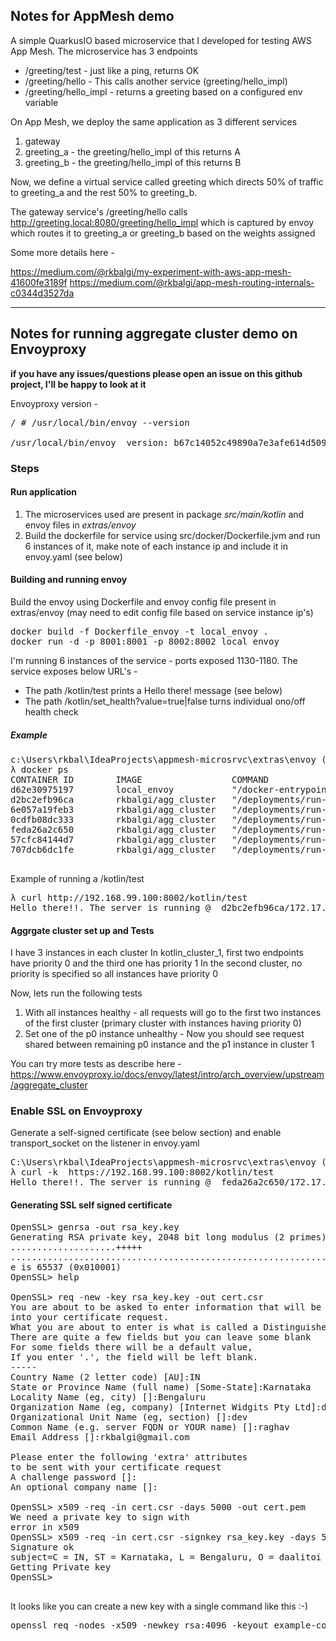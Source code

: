 ## Notes for AppMesh demo

A simple QuarkusIO based microservice that I developed for testing AWS App Mesh. The microservice has 
3 endpoints
* /greeting/test - just like a ping, returns OK
* /greeting/hello - This calls another service (greeting/hello_impl)
* /greeting/hello_impl - returns a greeting based on a configured env variable

On App Mesh, we deploy the same application as 3 different services
1. gateway
2. greeting_a - the greeting/hello_impl of this returns A
3. greeting_b - the greeting/hello_impl of this returns B

Now, we define a virtual service called greeting which directs 50% of traffic to greeting_a and the rest
50% to greeting_b. 

The gateway service's /greeting/hello calls http://greeting.local:8080/greeting/hello_impl which is captured by
envoy which routes it to greeting_a or greeting_b based on the weights assigned


Some more details here - 

https://medium.com/@rkbalgi/my-experiment-with-aws-app-mesh-41600fe3189f
https://medium.com/@rkbalgi/app-mesh-routing-internals-c0344d3527da

<hr></hr>

## Notes for running aggregate cluster demo on Envoyproxy


__if you have any issues/questions please open an issue on this github project, I'll be happy to look at it__

Envoyproxy version - 
<pre>
/ # /usr/local/bin/envoy --version

/usr/local/bin/envoy  version: b67c14052c49890a7e3afe614d50979c346c024b/1.13.1/Clean/RELEASE/BoringSSL
</pre>

### Steps

#### Run application
1. The microservices used are present in package _src/main/kotlin_ and envoy files in _extras/envoy_
2. Build the dockerfile for service using src/docker/Dockerfile.jvm and run 6 instances of it, make note of each instance ip and include it in envoy.yaml (see below) 




#### Building and running envoy
Build the envoy using Dockerfile and envoy config file present in extras/envoy (may need to edit config file based on service instance ip's)

<pre>
docker build -f Dockerfile_envoy -t local_envoy .
docker run -d -p 8001:8001 -p 8002:8002 local_envoy
</pre>

I'm running 6 instances of the service - ports exposed 1130-1180. The service exposes below URL's -
- The path /kotlin/test prints a Hello there! message (see below)
- The path /kotlin/set_health?value=true|false turns individual ono/off health check 

##### Example
<pre>
c:\Users\rkbal\IdeaProjects\appmesh-microsrvc\extras\envoy (master -> origin)
λ docker ps
CONTAINER ID        IMAGE                 COMMAND                  CREATED             STATUS              PORTS                                         NAMES
d62e30975197        local_envoy           "/docker-entrypoint.…"   About an hour ago   Up About an hour    0.0.0.0:8001-8002->8001-8002/tcp, 10000/tcp   trusting_buck
d2bc2efb96ca        rkbalgi/agg_cluster   "/deployments/run-ja…"   43 hours ago        Up 41 hours         8778/tcp, 9779/tcp, 0.0.0.0:1180->8080/tcp    c6
6e057a19feb3        rkbalgi/agg_cluster   "/deployments/run-ja…"   43 hours ago        Up 41 hours         8778/tcp, 9779/tcp, 0.0.0.0:1170->8080/tcp    c5
0cdfb08dc333        rkbalgi/agg_cluster   "/deployments/run-ja…"   43 hours ago        Up 41 hours         8778/tcp, 9779/tcp, 0.0.0.0:1160->8080/tcp    c4
feda26a2c650        rkbalgi/agg_cluster   "/deployments/run-ja…"   43 hours ago        Up 41 hours         8778/tcp, 9779/tcp, 0.0.0.0:1150->8080/tcp    c3
57cfc84144d7        rkbalgi/agg_cluster   "/deployments/run-ja…"   43 hours ago        Up 41 hours         8778/tcp, 9779/tcp, 0.0.0.0:1140->8080/tcp    c2
707dcb6dc1fe        rkbalgi/agg_cluster   "/deployments/run-ja…"   44 hours ago        Up 41 hours         8778/tcp, 9779/tcp, 0.0.0.0:1130->8080/tcp    c1

</pre>

Example of running a /kotlin/test
<pre>
λ curl http://192.168.99.100:8002/kotlin/test
Hello there!!. The server is running @  d2bc2efb96ca/172.17.0.7: 8080 and the time is 2020-04-03T18:28:21.364939
</pre>

#### Aggrgate cluster set up and Tests
I have 3 instances in each cluster
In kotlin_cluster_1, first two endpoints have priority 0 and the third one has priority 1
In the second cluster, no priority is specified so all instances have priority 0

Now, lets run the following tests 
1. With all instances healthy - all requests will go to the first two instances of the first cluster (primary cluster with instances having priority 0)
2. Set one of the p0 instance unhealthy - Now you should see request shared between remaining p0 instance and the p1 instance in cluster 1

You can try more tests as describe here - https://www.envoyproxy.io/docs/envoy/latest/intro/arch_overview/upstream/aggregate_cluster


### Enable SSL on Envoyproxy
Generate a self-signed certificate (see below section) and enable transport_socket on the listener in envoy.yaml
<pre>
C:\Users\rkbal\IdeaProjects\appmesh-microsrvc\extras\envoy (master -> origin)
λ curl -k  https://192.168.99.100:8002/kotlin/test
Hello there!!. The server is running @  feda26a2c650/172.17.0.4: 8080 and the time is 2020-04-05T13:19:51.596696
</pre>

#### Generating SSL self signed certificate
<pre>
OpenSSL> genrsa -out rsa_key.key
Generating RSA private key, 2048 bit long modulus (2 primes)
....................+++++
....................................................................................................................................................................+++++
e is 65537 (0x010001)
OpenSSL> help

OpenSSL> req -new -key rsa_key.key -out cert.csr
You are about to be asked to enter information that will be incorporated
into your certificate request.
What you are about to enter is what is called a Distinguished Name or a DN.
There are quite a few fields but you can leave some blank
For some fields there will be a default value,
If you enter '.', the field will be left blank.
-----
Country Name (2 letter code) [AU]:IN
State or Province Name (full name) [Some-State]:Karnataka
Locality Name (eg, city) []:Bengaluru
Organization Name (eg, company) [Internet Widgits Pty Ltd]:daalitoi inc
Organizational Unit Name (eg, section) []:dev
Common Name (e.g. server FQDN or YOUR name) []:raghav
Email Address []:rkbalgi@gmail.com

Please enter the following 'extra' attributes
to be sent with your certificate request
A challenge password []:
An optional company name []:

OpenSSL> x509 -req -in cert.csr -days 5000 -out cert.pem
We need a private key to sign with
error in x509
OpenSSL> x509 -req -in cert.csr -signkey rsa_key.key -days 5000 -out cert.pem
Signature ok
subject=C = IN, ST = Karnataka, L = Bengaluru, O = daalitoi inc, OU = dev, CN = raghav, emailAddress = rkbalgi@gmail.com
Getting Private key
OpenSSL> 

</pre>

It looks like you can create a new key with a single command like this :-)
<pre>
openssl req -nodes -x509 -newkey rsa:4096 -keyout example-com.key -out example-com.crt -days 365
</pre>